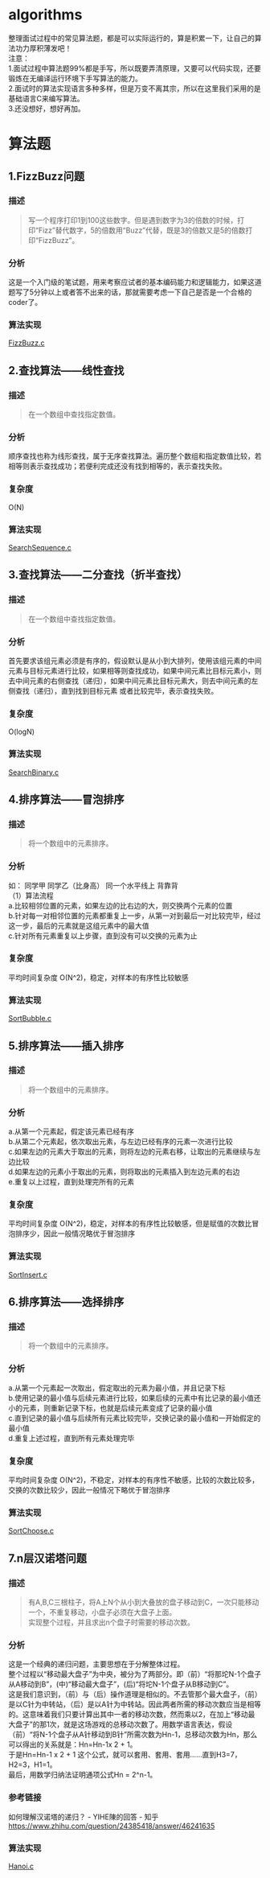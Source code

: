 # algorithms
整理面试过程中的常见算法题，都是可以实际运行的，算是积累一下，让自己的算法功力厚积薄发吧！</br>
注意：</br>
1.面试过程中算法题99%都是手写，所以既要弄清原理，又要可以代码实现，还要锻炼在无编译运行环境下手写算法的能力。</br>
2.面试时的算法实现语言多种多样，但是万变不离其宗，所以在这里我们采用的是基础语言C来编写算法。</br>
3.还没想好，想好再加。

# 算法题
## 1.FizzBuzz问题
### 描述
>写一个程序打印1到100这些数字。但是遇到数字为3的倍数的时候，打印“Fizz”替代数字，5的倍数用“Buzz”代替，既是3的倍数又是5的倍数打印“FizzBuzz”。
### 分析
这是一个入门级的笔试题，用来考察应试者的基本编码能力和逻辑能力，如果这道题写了5分钟以上或者答不出来的话，那就需要考虑一下自己是否是一个合格的coder了。
### 算法实现
[FizzBuzz.c](https://github.com/Ray1024/algorithms/blob/master/FizzBuzz.c)

## 2.查找算法——线性查找
### 描述
>在一个数组中查找指定数值。
### 分析
顺序查找也称为线形查找，属于无序查找算法。遍历整个数组和指定数值比较，若相等则表示查找成功；若便利完成还没有找到相等的，表示查找失败。
### 复杂度
O(N)
### 算法实现
[SearchSequence.c](https://github.com/Ray1024/algorithms/blob/master/SearchSequence.c)

## 3.查找算法——二分查找（折半查找）
### 描述
>在一个数组中查找指定数值。
### 分析
首先要求该组元素必须是有序的，假设默认是从小到大排列，使用该组元素的中间元素与目标元素进行比较，如果相等则查找成功，如果中间元素比目标元素小，则去中间元素的右侧查找（递归），如果中间元素比目标元素大，则去中间元素的左侧查找（递归），直到找到目标元素 或者比较完毕，表示查找失败。
### 复杂度
O(logN)
### 算法实现
[SearchBinary.c](https://github.com/Ray1024/algorithms/blob/master/SearchBinary.c)

## 4.排序算法——冒泡排序
### 描述
>将一个数组中的元素排序。
### 分析
如：
同学甲 同学乙（比身高） 同一个水平线上 背靠背</br>
（1）算法流程</br>
a.比较相邻位置的元素，如果左边的比右边的大，则交换两个元素的位置</br>
b.针对每一对相邻位置的元素都重复上一步，从第一对到最后一对比较完毕，经过这一步，最后的元素就是这组元素中的最大值</br>
c.针对所有元素重复以上步骤，直到没有可以交换的元素为止
### 复杂度
平均时间复杂度 O(N^2)，稳定，对样本的有序性比较敏感
### 算法实现
[SortBubble.c](https://github.com/Ray1024/algorithms/blob/master/SortBubble.c)

## 5.排序算法——插入排序
### 描述
>将一个数组中的元素排序。
### 分析
a.从第一个元素起，假定该元素已经有序</br>
b.从第二个元素起，依次取出元素，与左边已经有序的元素一次进行比较</br>
c.如果左边的元素大于取出的元素，则将左边的元素右移，让取出的元素继续与左边比较</br>
d.如果左边的元素小于取出的元素，则将取出的元素插入到左边元素的右边</br>
e.重复以上过程，直到处理完所有的元素
### 复杂度
平均时间复杂度 O(N^2)，稳定，对样本的有序性比较敏感，但是赋值的次数比冒泡排序少，因此一般情况略优于冒泡排序
### 算法实现
[SortInsert.c](https://github.com/Ray1024/algorithms/blob/master/SortInsert.c)

## 6.排序算法——选择排序
### 描述
>将一个数组中的元素排序。
### 分析
a.从第一个元素起一次取出，假定取出的元素为最小值，并且记录下标</br>
b.使用记录的最小值与后续元素进行比较，如果后续的元素中有比记录的最小值还小的元素，则重新记录下标，也就是后续元素变成了记录的最小值</br>
c.直到记录的最小值与后续所有元素比较完毕，交换记录的最小值和一开始假定的最小值</br>
d.重复上述过程，直到所有元素处理完毕
### 复杂度
平均时间复杂度 O(N^2)，不稳定，对样本的有序性不敏感，比较的次数比较多，交换的次数比较少，因此一般情况下略优于冒泡排序
### 算法实现
[SortChoose.c](https://github.com/Ray1024/algorithms/blob/master/SortChoose.c)

## 7.n层汉诺塔问题
### 描述
>有A,B,C三根柱子，将A上N个从小到大叠放的盘子移动到C，一次只能移动一个，不重复移动，小盘子必须在大盘子上面。</br>
>实现整个过程，并且求出n个盘子时需要的移动次数。
### 分析
这是一个经典的递归问题，主要思想在于分解整体过程。</br>
整个过程以“移动最大盘子”为中央，被分为了两部分。即（前）“将那坨N-1个盘子从A移动到B”，(中)“移动最大盘子”，(后)“将坨N-1个盘子从B移动到C”。</br>
这是我们意识到，（前）与（后）操作道理是相似的。不去管那个最大盘子，（前）是以C针为中转站，（后）是以A针为中转站。因此两者所需的移动次数应当是相等的。这意味着我们只要计算出其中一者的移动次数，然而乘以2，在加上“移动最大盘子”的那1次，就是这场游戏的总移动次数了。用数学语言表达，假设（前）“将N-1个盘子从A针移动到B针”所需次数为Hn-1，总移动次数为Hn，那么可以得出的关系就是：Hn=Hn-1x 2 + 1。</br>
于是Hn=Hn-1 x 2 + 1 这个公式，就可以套用、套用、套用……直到H3=7，H2=3，H1=1。</br>
最后，用数学归纳法证明通项公式Hn = 2^n-1。

### 参考链接
如何理解汉诺塔的递归？ - YIHE陳的回答 - 知乎
https://www.zhihu.com/question/24385418/answer/46241635

### 算法实现
[Hanoi.c](https://github.com/Ray1024/algorithms/blob/master/Hanoi.c)
